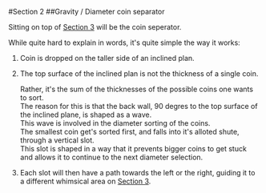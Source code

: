 #Section 2
##Gravity / Diameter coin separator

Sitting on top of [Section 3](../Section-3/README.md) will be the coin seperator.

While quite hard to explain in words, it's quite simple the way it works:

1. Coin is dropped on the taller side of an inclined plan.
2. The top surface of the inclined plan is not the thickness of a single coin.

   Rather, it's the sum of the thicknesses of the possible coins one wants to sort.  
   The reason for this is that the back wall, 90 degres to the top surface of the inclined plane, is shaped as a wave.  
   This wave is involved in the diameter sorting of the coins.  
   The smallest coin get's sorted first, and falls into it's alloted shute, through a vertical slot.  
   This slot is shaped in a way that it prevents bigger coins to get stuck and allows it to continue to the next diameter selection.
3. Each slot will then have a path towards the left or the right, guiding it to a different whimsical area on [Section 3](../Section-3/README.md).
